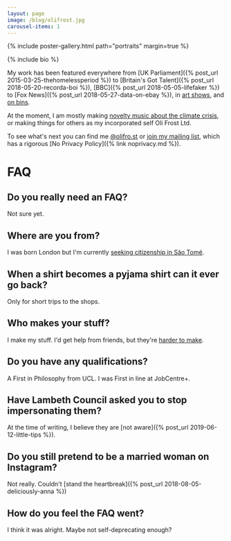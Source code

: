```yaml
---
layout: page
image: /blog/olifrost.jpg
carousel-items: 1
---
```


<style>
.owl-dots {
  display: none;
}
</style>

{% include poster-gallery.html path="portraits" margin=true %}

{% include bio %}

My work has been featured everywhere from [UK Parliament]({% post_url 2015-03-25-thehomelessperiod %}) to [Britain's Got Talent]({% post_url 2018-05-20-recorda-boi %}), [BBC]({% post_url 2018-05-05-lifefaker %}) to [Fox News]({% post_url 2018-05-27-data-on-ebay %}), in [art shows](/refer), and [on bins](/little-tips).

At the moment, I am mostly making [novelty music about the climate crisis](/refrost), or making things for others as my incorporated self Oli Frost Ltd.

To see what's next you can find me [@olifro.st](/s) or [join my mailing list](#footer), which has a rigorous [No Privacy Policy]({% link noprivacy.md %}).

# FAQ

## Do you really need an FAQ?
Not sure yet.

## Where are you from?
I was born London but I'm currently [seeking citizenship in São Tomé](/blog/sao-tome-citizen/).

## When a shirt becomes a pyjama shirt can it ever go back?
Only for short trips to the shops.

## Who makes your stuff?
I make my stuff. I'd get help from friends, but they're [harder to make](/refer).

## Do you have any qualifications?
A First in Philosophy from UCL. I was First in line at JobCentre+.

## Have Lambeth Council asked you to stop impersonating them?
At the time of writing, I believe they are [not aware]({% post_url 2019-06-12-little-tips %}).

## Do you still pretend to be a married woman on Instagram?
Not really. Couldn't [stand the heartbreak]({% post_url 2018-08-05-deliciously-anna %})

## How do you feel the FAQ went?
I think it was alright. Maybe not self-deprecating enough?
